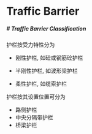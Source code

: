 # Traffic Barrier

##### # Traffic Barrier Classification

护栏按受力特性分为

- 刚性护栏, 如砼或钢筋砼护栏

- 半刚性护栏, 如波形梁护栏

- 柔性护栏, 如缆索护栏

护栏按其设置位置可分为

- 路侧护栏
- 中央分隔带护栏
- 桥梁护栏

